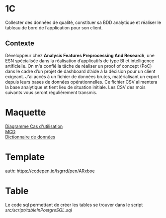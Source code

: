 # 1C
Collecter des données de qualité, constituer sa BDD analytique et réaliser le tableau de bord de l’application pour son client.


## Contexte 

Développeur chez **Analysis Features Preprocessing And Research**, une ESN spécialisée dans la réalisation d’applicatifs de type BI et intelligence artificielle. On m'a confié la tâche de réaliser un proof of concept (PoC) dans le cadre d’un projet de dashboard d’aide à la décision pour un client exigeant. J'ai accès à un fichier de données brutes, matérialisant un export depuis leurs bases de données opérationnelles. Ce fichier CSV alimentera la base analytique et tient lieu de situation initiale. Les CSV des mois suivants vous seront régulièrement transmis.

# Maquette

[Diagramme Cas d'utilisation](https://www.figma.com/file/wCJwaH3dUwMQARRD0wxpHZ/User-case---1C?node-id=0%3A1&t=UDvbBRgSV446cw0N-0)  
[MCD](https://www.figma.com/file/80RRVX8NEuYuqGJUt9FhrT/MCD---1C?t=UDvbBRgSV446cw0N-6)  
[Dictionnaire de données](https://docs.google.com/spreadsheets/d/1p_CTI3__ZoxmkFgh7LEjEW0RCtHmJ5KWUzqi0niW-yk/edit#gid=0)  

# Template
auth: https://codepen.io/lsgrrd/pen/ARxboe


# Table
Le code sql permettant de créer les tables se trouver dans le script *src/script/tableInPostgreSQL.sql*